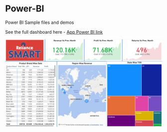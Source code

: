 # Power-BI
Power BI Sample files and demos




See the full dashboard here - [App Power BI link](https://app.powerbi.com/view?r=eyJrIjoiYjg5ZmZmMTYtZWQxMy00NDQ2LTg3YjktMzJiN2NkZTkxZmExIiwidCI6IjAwNTIzMDdjLTU2NGQtNGZkYy05ODc5LTVhNDQ2Y2Y2Yzc0NiIsImMiOjh9)


![Portfolio Dashboard](RelianceDashboardScreenshot.png)
